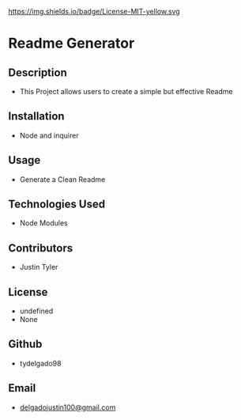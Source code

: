  https://img.shields.io/badge/License-MIT-yellow.svg
  # Readme Generator


  


  ## Description
  - This Project allows users to create a simple but effective Readme




  ## Installation
  - Node and inquirer



  ## Usage
  - Generate a Clean Readme



  ## Technologies Used
  - Node Modules



  ## Contributors
  - Justin Tyler



  ## License
  - undefined
  - None
  
   


  ## Github
  - tydelgado98



  ## Email
  - delgadojustin100@gmail.com
